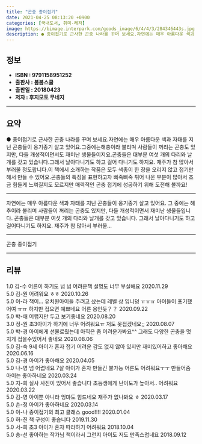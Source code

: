 ```yaml
---
title: "곤충 종이접기"
date: 2021-04-25 08:13:20 +0900
categories: [국내도서, 취미-레저]
image: https://bimage.interpark.com/goods_image/6/4/4/3/284346443s.jpg
description: ● 종이접기로 근사한 곤충 나라를 꾸며 보세요.자연에는 매우 아름다운 색과 자태를 지닌 곤충들이 옹기종기 살고 있어요.그중에는해충이라 불리며 사람들이 꺼리는 곤충도 있지만, 다들 개성적이면서도 재미난 생물들이지요.곤충들은 대부분 여섯 개의 다리와 날개를 갖고 있습니다.그래서 날아다니기
---
```


## **정보**

- **ISBN : 9791158951252**
- **출판사 : 봄봄스쿨**
- **출판일 : 20180423**
- **저자 : 후지모토 무네지**

------



## **요약**

●  종이접기로 근사한 곤충 나라를 꾸며 보세요.자연에는 매우 아름다운 색과 자태를 지닌 곤충들이 옹기종기 살고 있어요.그중에는해충이라 불리며 사람들이 꺼리는 곤충도 있지만, 다들 개성적이면서도 재미난 생물들이지요.곤충들은 대부분 여섯 개의 다리와 날개를 갖고 있습니다.그래서 날아다니기도 하고 걸어 다니기도 하지요. 재주가 참 많아서 부러울 정도랍니다.이 책에서 소개하는 작품은 모두 색종이 한 장을 오리지 않고 접기만 해서 만들 수 있어요.곤충들의 특징을 표현하고자 삐죽삐죽 튀어 나온 부분이 많아서 조금 힘들게 느껴질지도 모르지만 매력적인 곤충 접기에 성공하기 위해 도전해 볼까요!

------

자연에는 매우 아름다운 색과 자태를 지닌 곤충들이 옹기종기 살고 있어요. 그 중에는 해추이라 불리며 사람들이 꺼리는 곤충도 있지만, 다들 개성적이면서 재미난 생물들입니다. 곤충들은 대부분 여섯 개의 다리와 날개를 갖고 있습니다. 그래서 날아다니기도 하고 걸어다니기도 하지요. 재주가 참 많아서 부러울... 

------


곤충 종이접기 

------


## **리뷰** 

1.0 김-수 어른이 하기도 넘 넘 어려운책
설명도 너무 부실해요 2020.11.29 <br/>5.0 김-원 어려워요 ㅎㅎ  2020.10.26 <br/>5.0 이-라 책이... 유치원아이들 주려고 샀는데 
레벨 상 입니덩 ㅠㅠㅠ
아이들이 포기했어여 ㅠㅠ
하지만 접으면 예쁘네요 
어른 용인듯？？ 2020.09.22 <br/>5.0 박-애 어렵지만 두고 보기좋네요 2020.08.20 <br/>3.0 정-원 초3아이가 하기에 너무 어려워요ㅠ 저도 못접겠네요;; 2020.08.07 <br/>5.0 박-경 아이에게 선물로줬는데 아직은 좀 어려운가봐요^^
그래도 다양한 곤충을 멋지게 접을수있어서 좋네요 2020.08.06 <br/>5.0 김-숙 9세 아이가 혼자 접기 어려운 감도 없지 않아 있지만 재미있어하고 좋아해요 2020.06.16 <br/>5.0 김-경 아이가  좋아해요 2020.04.05 <br/>5.0 나-영 넘 어렵네요 
7살 아이가 혼자 만들긴 불가능
어른도 어려워요ㅜㅜ
만들어줌 아이는 좋아하네요 2020.03.24 <br/>5.0 지-희 실사 사진이 있어서 좋습니다
초등생에게 난이도가 높아서.. 어려워요 2020.03.22 <br/>5.0 김-영 아이뿐 아니라 엉먀도 힘드네요
재주가 없나봐요 ㅎ 2020.03.17 <br/>5.0 손-정 아이가 좋아하네요 2020.03.14 <br/>5.0 이-나 종이접기의 최고 클래스 good!!!! 2020.01.04 <br/>5.0 허-진 책 구성이 좋습니다 2019.11.30 <br/>5.0 서-희 초3  아이가 혼자 따라하기 어려워요 2018.10.04 <br/>5.0 송-선 좋아하는 작가님 책이라서 그런지 아이도 저도 만족스럽네요 2018.09.12 <br/>